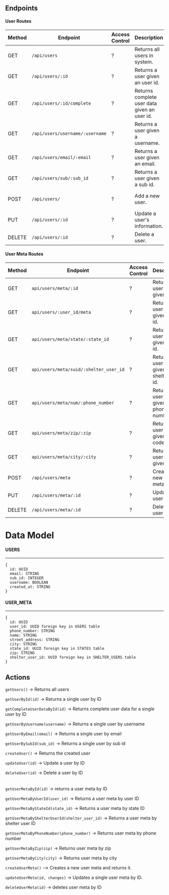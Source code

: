 ## Endpoints

#### User Routes

| Method | Endpoint                       | Access Control | Description                                  | Required                     |
| ------ | ------------------------------ | -------------- | -------------------------------------------- | ---------------------------- |
| GET    | `/api/users`                   | ?              | Returns all users in system.                 |                              |
| GET    | `/api/users/:id`               | ?              | Returns a user given an user id.             | id                           | 
| GET    | `/api/users/:id/complete`      | ?              | Returns complete user data given an user id. | id                           | 
| GET    | `/api/users/username/:username`| ?              | Returns a user given a username.             | username                     |
| GET    | `/api/users/email/:email`      | ?              | Returns a user given an email.               | email                        |
| GET    | `/api/users/sub/:sub_id`       | ?              | Returns a user given a sub id.               | sub_id                       |
| POST   | `/api/users/`                  | ?              | Add a new user.                              | email, sub_id, username      |
| PUT    | `/api/users/:id`               | ?              | Update a user's information.                 | id                           |
| DELETE | `/api/users/:id`               | ?              | Delete a user.                               | id                           |

#### User Meta Routes

| Method | Endpoint                              | Access Control | Description                                 | Required                |
| ------ | ------------------------------------- | ------------   | ------------------------------------------- | ----------------------- |
| GET    | `api/users/meta/:id`                  | ?              | Returns user meta given id.                 | id                      |
| GET    | `api/users/:user_id/meta`             | ?              | Returns user meta given user id.            | user_id                 |
| GET    | `api/users/meta/state/:state_id`      | ?              | Returns user metas given state id.          | state_id                |
| GET    | `api/users/meta/suid/:shelter_user_id`| ?              | Returns user metas given shelter user id.   | shelter_user_id         |
| GET    | `api/users/meta/num/:phone_number`    | ?              | Returns user metas given phone number.      | phone_number            |
| GET    | `api/users/meta/zip/:zip`             | ?              | Returns user metas given zip code.          | zip                     |
| GET    | `api/users/meta/city/:city`           | ?              | Returns user metas given city.              | city                    |
| POST   | `/api/users/meta`                     | ?              | Creates a new user meta.                    | user_id, shelter_user_id, state_id|
| PUT    | `/api/users/meta/:id`                 | ?              | Updates a user meta.                        | id                      |
| DELETE | `/api/users/meta/:id`                 | ?              | Deletes a user meta.                        | id                      |

# Data Model

#### USERS

---

```
{
  id: UUID
  email: STRING
  sub_id: INTEGER
  username: BOOLEAN
  created_at: STRING
}
```

#### USER_META

---

```
{
  id: UUID
  user_id: UUID foreign key in USERS table
  phone_number: STRING
  name: STRING
  street_address: STRING
  city: STRING
  state_id: UUID foreign key in STATES table
  zip: STRING
  shelter_user_id: UUID foreign key in SHELTER_USERS table
}
```

## Actions

`getUsers()` -> Returns all users

`getUserById(id)` -> Returns a single user by ID

`getCompleteUserDataById(id)` -> Returns complete user data for a single user by ID

`getUserByUsername(username)` -> Returns a single user by username

`getUserByEmail(email)` -> Returns a single user by email

`getUserBySubId(sub_id)` -> Returns a single user by sub id

`createUser()` -> Returns the created user

`updateUser(id)` -> Update a user by ID

`deleteUser(id)` -> Delete a user by ID
<br>
<br>
<br>
`getUserMetaById(id)` -> returns a user meta by ID

`getUserMetaByUserId(user_id)` -> Returns a user meta by user ID

`getUserMetaByStateId(state_id)` -> Returns a user meta by state ID

`getUserMetaByShelterUserId(shelter_user_id)` -> Returns a user meta by shelter user ID

`getUserMetaByPhoneNumber(phone_number)` -> Returns user meta by phone number

`getUserMetaByZip(zip)` -> Returns user meta by zip

`getUserMetaByCity(city)` -> Returns user meta by city

`createUserMeta()` --> Creates a new user meta and returns it. 

`updateUserMeta(id, changes)` -> Updates a single user meta by ID.

`deleteUserMeta(id)` -> deletes user meta by ID

